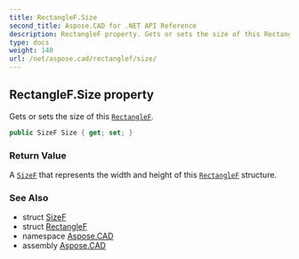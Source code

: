 ```yaml
---
title: RectangleF.Size
second_title: Aspose.CAD for .NET API Reference
description: RectangleF property. Gets or sets the size of this RectangleF
type: docs
weight: 140
url: /net/aspose.cad/rectanglef/size/
---
```

## RectangleF.Size property

Gets or sets the size of this [`RectangleF`](../).

```csharp
public SizeF Size { get; set; }
```

### Return Value

A [`SizeF`](../../sizef/) that represents the width and height of this [`RectangleF`](../) structure.

### See Also

* struct [SizeF](../../sizef/)
* struct [RectangleF](../)
* namespace [Aspose.CAD](../../../aspose.cad/)
* assembly [Aspose.CAD](../../../)


